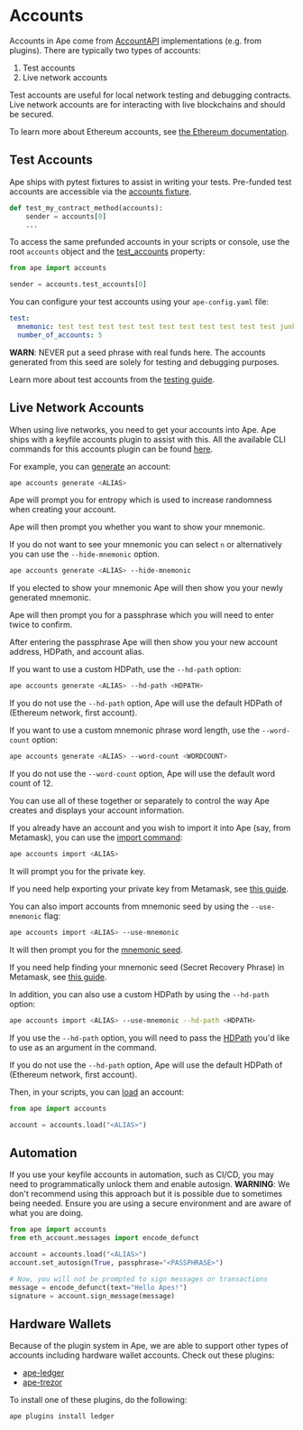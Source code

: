 # Accounts

Accounts in Ape come from [AccountAPI](../methoddocs/api.html#ape.api.accounts.AccountAPI) implementations (e.g. from plugins).
There are typically two types of accounts:

1. Test accounts
2. Live network accounts

Test accounts are useful for local network testing and debugging contracts.
Live network accounts are for interacting with live blockchains and should be secured.

To learn more about Ethereum accounts, see [the Ethereum documentation](https://ethereum.org/en/developers/docs/accounts/).

## Test Accounts

Ape ships with pytest fixtures to assist in writing your tests.
Pre-funded test accounts are accessible via the [accounts fixture](./testing.html#accounts-fixture).

```python
def test_my_contract_method(accounts):
    sender = accounts[0]
    ...
```

To access the same prefunded accounts in your scripts or console, use the root `accounts` object and the [test_accounts](../methoddocs/managers.html#ape.managers.accounts.AccountManager.test_accounts) property:

```python
from ape import accounts

sender = accounts.test_accounts[0]
```

You can configure your test accounts using your `ape-config.yaml` file:

```yaml
test:
  mnemonic: test test test test test test test test test test test junk
  number_of_accounts: 5
```

**WARN**: NEVER put a seed phrase with real funds here.
The accounts generated from this seed are solely for testing and debugging purposes.

Learn more about test accounts from the [testing guide](./testing.html#accounts-fixture).

## Live Network Accounts

When using live networks, you need to get your accounts into Ape.
Ape ships with a keyfile accounts plugin to assist with this.
All the available CLI commands for this accounts plugin can be found [here](../commands/accounts.html).

For example, you can [generate](../commands/accounts.html#accounts-generate) an account:

```bash
ape accounts generate <ALIAS>
```

Ape will prompt you for entropy which is used to increase randomness when creating your account.

Ape will then prompt you whether you want to show your mnemonic.

If you do not want to see your mnemonic you can select `n` or alternatively you can use the `--hide-mnemonic` option.

```bash
ape accounts generate <ALIAS> --hide-mnemonic
```

If you elected to show your mnemonic Ape will then show you your newly generated mnemonic.

Ape will then prompt you for a passphrase which you will need to enter twice to confirm.

After entering the passphrase Ape will then show you your new account address, HDPath, and account alias.

If you want to use a custom HDPath, use the `--hd-path` option:

```bash
ape accounts generate <ALIAS> --hd-path <HDPATH>
```

If you do not use the `--hd-path` option, Ape will use the default HDPath of (Ethereum network, first account).

If you want to use a custom mnemonic phrase word length, use the `--word-count` option:

```bash
ape accounts generate <ALIAS> --word-count <WORDCOUNT>
```

If you do not use the `--word-count` option, Ape will use the default word count of 12.

You can use all of these together or separately to control the way Ape creates and displays your account information.

If you already have an account and you wish to import it into Ape (say, from Metamask), you can use the [import command](../commands/accounts.html#accounts-import):

```bash
ape accounts import <ALIAS>
```

It will prompt you for the private key.

If you need help exporting your private key from Metamask, see [this guide](https://metamask.zendesk.com/hc/en-us/articles/360015289632-How-to-export-an-account-s-private-key).

You can also import accounts from mnemonic seed by using the `--use-mnemonic` flag:

```bash
ape accounts import <ALIAS> --use-mnemonic
```

It will then prompt you for the [mnemonic seed](https://en.bitcoin.it/wiki/Seed_phrase). 

If you need help finding your mnemonic seed (Secret Recovery Phrase) in Metamask, see [this guide](https://metamask.zendesk.com/hc/en-us/articles/360015290032-How-to-reveal-your-Secret-Recovery-Phrase). 

In addition, you can also use a custom HDPath by using the `--hd-path` option:

```bash
ape accounts import <ALIAS> --use-mnemonic --hd-path <HDPATH>
```

If you use the `--hd-path` option, you will need to pass the [HDPath](https://help.myetherwallet.com/en/articles/5867305-hd-wallets-and-derivation-paths) you'd like to use as an argument in the command.

If you do not use the `--hd-path` option, Ape will use the default HDPath of (Ethereum network, first account).

Then, in your scripts, you can [load](../methoddocs/managers.html#ape.managers.accounts.AccountManager.load) an account:

```python
from ape import accounts

account = accounts.load("<ALIAS>")
```

## Automation

If you use your keyfile accounts in automation, such as CI/CD, you may need to programmatically unlock them and enable autosign.
**WARNING**: We don't recommend using this approach but it is possible due to sometimes being needed.
Ensure you are using a secure environment and are aware of what you are doing.

```python
from ape import accounts
from eth_account.messages import encode_defunct

account = accounts.load("<ALIAS>")
account.set_autosign(True, passphrase="<PASSPHRASE>")

# Now, you will not be prompted to sign messages or transactions
message = encode_defunct(text="Hello Apes!")
signature = account.sign_message(message)
```

## Hardware Wallets

Because of the plugin system in Ape, we are able to support other types of accounts including hardware wallet accounts.
Check out these plugins:

* [ape-ledger](https://github.com/ApeWorX/ape-ledger)
* [ape-trezor](https://github.com/ApeWorX/ape-trezor)

To install one of these plugins, do the following:

```bash
ape plugins install ledger
```
